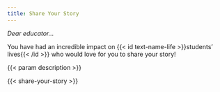 ```yaml
---
title: Share Your Story
---
```


_Dear educator…_

You have had an incredible impact on {{< id text-name-life >}}students’ lives{{< /id >}} who would love for you to share your story!

{{< param description >}}&nbsp;

{{< share-your-story >}}
